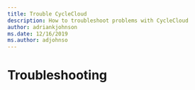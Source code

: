 ```yaml
---
title: Trouble CycleCloud
description: How to troubleshoot problems with CycleCloud
author: adriankjohnson
ms.date: 12/16/2019
ms.author: adjohnso
---
```


# Troubleshooting
